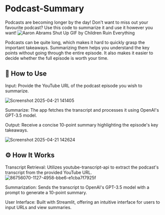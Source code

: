 # Podcast-Summary
Podcasts are becoming longer by the day! Don't want to miss out your favourite podcast? Use this code to summarize it and use it however you want!
![Aaron Abrams Shut Up GIF by Children Ruin Everything](https://github.com/user-attachments/assets/3751849e-e793-4c2b-a96b-0be1a66b7e75)

Podcasts can be quite long, which makes it hard to quickly grasp the important takeaways.
Summarizing them helps you understand the key points without going through the entire episode.
It also makes it easier to decide whether the full episode is worth your time.

## 🚀 How to Use
Input: Provide the YouTube URL of the podcast episode you wish to summarize.

![Screenshot 2025-04-21 141405](https://github.com/user-attachments/assets/b947e4a3-2f73-4935-85aa-0b787ad2c3fc)


Summarize: The app fetches the transcript and processes it using OpenAI's GPT-3.5 model.

Output: Receive a concise 10-point summary highlighting the episode's key takeaways.

![Screenshot 2025-04-21 142624](https://github.com/user-attachments/assets/cfde332e-3cf4-4091-8aca-ee776d6d405f)



## ⚙️ How It Works
Transcript Retrieval: Utilizes youtube-transcript-api to extract the podcast's transcript from the provided YouTube URL.
![86756070-1127-4958-bbe6-e1cba7f7925f](https://github.com/user-attachments/assets/30b59ef3-5084-419a-b110-8f3322f49ce6)

Summarization: Sends the transcript to OpenAI's GPT-3.5 model with a prompt to generate a 10-point summary.

User Interface: Built with Streamlit, offering an intuitive interface for users to input URLs and view summaries.


